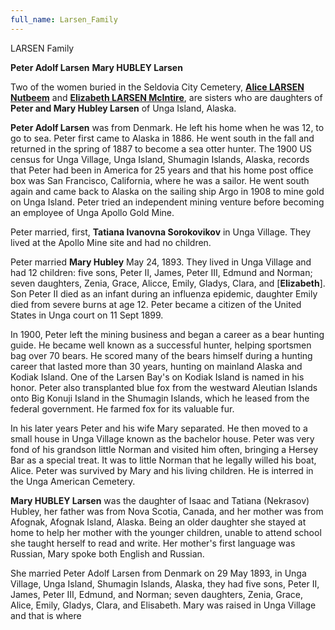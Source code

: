 ```yaml
---
full_name: Larsen_Family
---
```


LARSEN Family

**Peter Adolf Larsen**
**Mary HUBLEY Larsen**

Two of the women buried in the Seldovia City Cemetery, [**Alice LARSEN Nutbeem**](../_people/Nutbeem_Alice_Larsen.md) and [**Elizabeth LARSEN McIntire**](../_people./McIntire_Elizabeth_Marie_Larsen.md), are sisters who are daughters of **Peter and Mary Hubley Larsen** of Unga Island, Alaska.

**Peter Adolf Larsen** was from Denmark.  He left his home when he was 12, to go to sea. Peter first came to Alaska in 1886. He went south in the fall and returned in the spring of 1887 to become a sea otter hunter. The 1900 US census for Unga Village, Unga Island, Shumagin Islands, Alaska, records that Peter had been in America for 25 years and that his home post office box was San Francisco, California, where he was a sailor. He went south again and came back to Alaska on the sailing ship Argo in 1908 to mine gold on Unga Island. Peter tried an independent mining venture before becoming an employee of Unga Apollo Gold Mine.

Peter married, first, **Tatiana Ivanovna Sorokovikov** in Unga Village.  They lived at the Apollo Mine site and had no children. 

Peter married **Mary Hubley**  May 24,  1893. They lived in Unga Village and had 12 children: five sons, Peter II, James, Peter III, Edmund and Norman; seven daughters, Zenia, Grace, Alicce, Emily, Gladys, Clara, and [**Elizabeth**]. Son Peter II died as an infant during an influenza epidemic, daughter Emily died from severe burns at age 12. Peter became a citizen of the United States in Unga court on 11 Sept 1899.

In 1900, Peter left the mining business and began a career as a bear hunting guide.  He became well known as a successful hunter, helping sportsmen bag over 70 bears. He scored many of the bears himself during a hunting career that lasted more than 30 years, hunting on mainland Alaska and Kodiak Island. One of the Larsen Bay's on Kodiak Island is named in his honor. Peter also transplanted blue fox from the westward Aleutian Islands onto Big Konuji Island in the Shumagin Islands, which he leased from the federal government. He farmed fox for its valuable fur.

In his later years Peter and his wife Mary separated.  He then moved to a small house in Unga Village known as the bachelor house. Peter was very fond of his grandson little Norman and visited him often, bringing a Hersey Bar as a special treat. It was to little Norman that he legally willed his boat, Alice. Peter was survived by Mary and his living children. He is interred in the Unga American Cemetery.

**Mary HUBLEY Larsen** was the daughter of Isaac and Tatiana (Nekrasov) Hubley, her father was from Nova Scotia, Canada, and her mother was from Afognak, Afognak Island, Alaska. Being an older daughter she stayed at home to help her mother with the younger children, unable to attend school she taught herself to read and write. Her mother's first language was Russian, Mary spoke both English and Russian.

She married Peter Adolf Larsen from Denmark on 29 May 1893, in Unga Village, Unga Island, Shumagin Islands, Alaska, they had five sons, Peter II, James, Peter III, Edmund, and Norman; seven daughters, Zenia, Grace, Alice, Emily, Gladys, Clara, and Elisabeth. Mary was raised in Unga Village and that is where 
